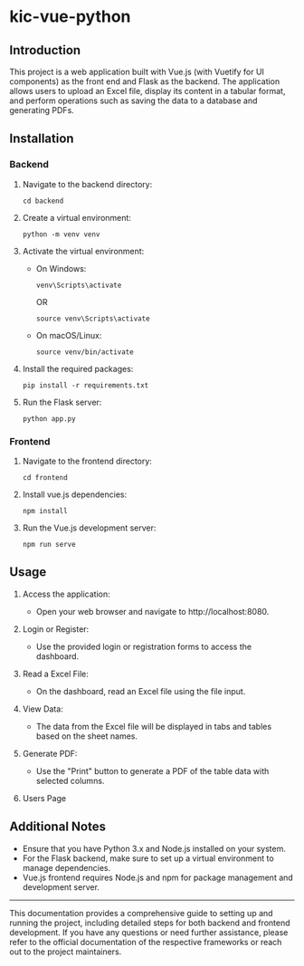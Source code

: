 # kic-vue-python

## Introduction
This project is a web application built with Vue.js (with Vuetify for UI components) as the front end and Flask as the backend. 
The application allows users to upload an Excel file, display its content in a tabular format, and perform operations such as saving the data to a database and generating PDFs.



## Installation

### Backend
1. Navigate to the backend directory:
    ```
    cd backend
    ```

2. Create a virtual environment:
    ```
    python -m venv venv
    ```

3. Activate the virtual environment:
    - On Windows:
        ```
        venv\Scripts\activate
        ```

        OR

        ```
        source venv\Scripts\activate
        ```
    - On macOS/Linux:
        ```
        source venv/bin/activate
        ```

4. Install the required packages:
    ```
    pip install -r requirements.txt
    ```

5. Run the Flask server:
    ```
    python app.py
    ```

### Frontend
1. Navigate to the frontend directory:
    ```
    cd frontend
    ```

2. Install vue.js dependencies:
    ```
    npm install
    ```

3. Run the Vue.js development server:
    ```
    npm run serve
    ```

## Usage
1. Access the application:
    - Open your web browser and navigate to http://localhost:8080.

2. Login or Register:
    - Use the provided login or registration forms to access the dashboard.

3. Read a Excel File:
    - On the dashboard, read an Excel file using the file input.

4. View Data:
    - The data from the Excel file will be displayed in tabs and tables based on the sheet names.


5. Generate PDF:
    - Use the "Print" button to generate a PDF of the table data with selected columns.
	
6. Users Page



## Additional Notes
- Ensure that you have Python 3.x and Node.js installed on your system.
- For the Flask backend, make sure to set up a virtual environment to manage dependencies.
- Vue.js frontend requires Node.js and npm for package management and development server.

---

This documentation provides a comprehensive guide to setting up and running the project, including detailed steps for both backend and frontend development. If you have any questions or need further assistance, please refer to the official documentation of the respective frameworks or reach out to the project maintainers.

